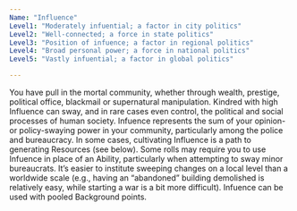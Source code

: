 ```yaml
---
Name: "Influence"
Level1: "Moderately infuential; a factor in city politics"
Level2: "Well-connected; a force in state politics"
Level3: "Position of infuence; a factor in regional politics"
Level4: "Broad personal power; a force in national politics"
Level5: "Vastly infuential; a factor in global politics"

---
```


You have pull in the mortal community, whether through wealth, prestige, political office, blackmail or supernatural manipulation. Kindred with high Influence can sway, and in rare cases even control, the political and social processes of human society. Infuence represents the sum of your opinion- or policy-swaying power in your community, particularly among the police and bureaucracy. In some cases, cultivating Influence is a path to generating Resources (see below). Some rolls may require you to use Infuence in place of an Ability, particularly when attempting to sway minor bureaucrats. It’s easier to institute sweeping changes on a local level than a worldwide scale (e.g., having an “abandoned” building demolished is relatively easy, while starting a war is a bit more difficult). Infuence can be used with pooled Background points.